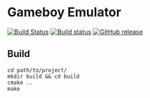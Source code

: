 # Gameboy Emulator
[![Build Status](https://travis-ci.org/nnarain/gameboy.svg?branch=rominfo)](https://travis-ci.org/nnarain/gameboy)
[![Build status](https://ci.appveyor.com/api/projects/status/uywmihrydwdatjxr?svg=true)](https://ci.appveyor.com/project/nnarain/gameboy)
[![GitHub release](https://img.shields.io/github/release/qubyte/rubidium.svg?maxAge=2592000)](https://github.com/nnarain/gameboy)

Build
-----

~~~~~~~~~~~~~~~~~~~~~~~~~~{.sh}
cd path/to/project/
mkdir build && cd build
cmake ..
make
~~~~~~~~~~~~~~~~~~~~~~~~~~
